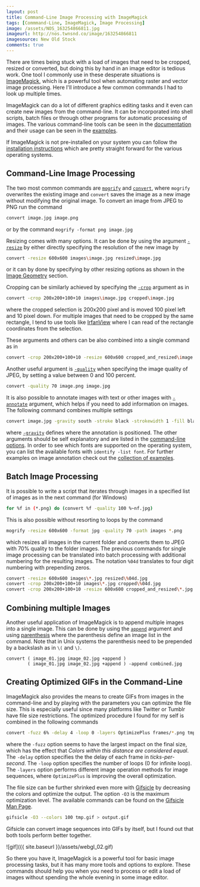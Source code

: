 ```yaml
---
layout: post
title: Command-Line Image Processing with ImageMagick
tags: [Commmand-Line, ImageMagick, Image Processing]
image: /assets/NOS_163254866811.jpg
imageurl: http://nos.twnsnd.co/image/163254866811
imagesource: New Old Stock
comments: true
---
```


There are times being stuck with a load of images that need to be cropped, resized or converted, but doing this by hand in an image editor is tedious work. One tool I commonly use in these desperate situations is [ImageMagick][imagemagick], which is a powerful tool when automating raster and vector image processing. Here I'll introduce a few common commands I had to look up multiple times.

ImageMagick can do a lot of different graphics editing tasks and it even can create new images from the command-line. It can be incorporated into shell scripts, batch files or through other programs for automatic processing of images. The various command-line tools can be seen in the [documentation][command-line tools] and their usage can be seen in the [examples][usage examples].

If ImageMagick is not pre-installed on your system you can follow the [installation instructions][imagemagick download] which are pretty straight forward for the various operating systems. 


## Command-Line Image Processing

The two most common commands are [`mogrify`][mogrify] and [`convert`][convert], where `mogrify` overwrites the existing image and `convert` saves the image as a new image without modifying the original image. To convert an image from JPEG to PNG run the command


```bash
convert image.jpg image.png
```

or by the command `mogrify -format png image.jpg`

Resizing comes with many options. It can be done by using the argument [`-resize`][resize] by either directly specifying the resolution of the new image by


```bash
convert -resize 600x600 images\image.jpg resized\image.jpg
```

or it can by done by specifying by other resizing options as shown in the [Image Geometry][image geometry] section. 

Cropping can be similarly achieved by specifying the [`-crop`][crop] argument as in

```bash
convert -crop 200x200+100+10 images\image.jpg cropped\image.jpg
```

where the cropped selection is 200x200 pixel and is moved 100 pixel left and 10 pixel down. For multiple images that need to be cropped by the same rectangle, I tend to use tools like [IrfanView][irfanview] where I can read of the rectangle coordinates from the selection.

These arguments and others can be also combined into a single command as in

```bash
convert -crop 200x200+100+10 -resize 600x600 cropped_and_resized\image.jpg resized\image.jpg
```

Another useful argument is [`-quality`][quality] when specifying the image quality of JPEG, by setting a value between 0 and 100 percent.

```bash
convert -quality 70 image.png image.jpg
```

It is also possible to annotate images with text or other images with [`-annotate`][annotate] argument, which helps if you need to add information on images. The following command combines multiple settings 

```bash
convert image.jpg -gravity south -stroke black -strokewidth 1 -fill black -font Courier-New -pointsize 10 -annotate +10+10 "Annotation" annotated_image.jpg
```

where [`-gravity`][gravity] defines where the annotation is positioned. The other arguments should be self explanatory and are listed in the [command-line options][command-line tools]. In order to see which fonts are supported on the operating system, you can list the available fonts with `identify -list font`. For further examples on image annotation check out the [collection of examples][annotating images].


## Batch Image Processing

It is possible to write a script that iterates through images in a specified list of images as in the next command (for Windows) 

```bash
for %f in (*.png) do (convert %f -quality 100 %~nf.jpg)
```

This is also possible without resorting to loops by the command

```bash
mogrify -resize 600x600 -format jpg -quality 70 -path images *.png
```

which resizes all images in the current folder and converts them to JPEG with 70% quality to the folder images. The previous commands for single image processing can be translated into batch processing with additional numbering for the resulting images. The notation `%04d` translates to four digit numbering with prepending zeros.

```bash
convert -resize 600x600 images\*.jpg resized\%04d.jpg
convert -crop 200x200+100+10 images\*.jpg cropped\%04d.jpg
convert -crop 200x200+100+10 -resize 600x600 cropped_and_resized\*.jpg resized\%04d.jpg
```


## Combining multiple Images

Another useful application of ImageMagick is to append multiple images into a single image. This can be done by using the [`append`][append] argument and using [parenthesis][parenthesis] where the parenthesis define an image list in the command. Note that in Unix systems the parenthesis need to be prepended by a backslash as in `\(` and `\)`.

```
convert ( image_01.jpg image_02.jpg +append )
        ( image_01.jpg image_02.jpg +append ) -append combined.jpg
```


## Creating Optimized GIFs in the Command-Line

ImageMagick also provides the means to create GIFs from images in the command-line and by playing with the parameters you can optimize the file size. This is especially useful since many platforms like Twitter or Tumblr have file size restrictions. The optimized procedure I found for my self is combined in the following commands

```bash
convert -fuzz 6% -delay 4 -loop 0 -layers OptimizePlus frames/*.png tmp.gif
```

where the `-fuzz` option seems to have the largest impact on the final size, which has the effect that *Colors within this distance are considered equal*. The `-delay` option specifies the the delay of each frame in *ticks-per-second*. The `-loop` option specifies the number of loops (0 for infinite loop). The `-layers` option performs different image operation methods for image sequences, where `OptimizePlus` is improving the overall optimization.

The file size can be further shrinked even more with [Gifsicle][gifsicle] by decreasing the colors and optimize the output. The option `-O3` is the maximum optimization level. The available commands can be found on the [Gifsicle Man Page][gifsicle man].

```bash
gifsicle -O3 --colors 100 tmp.gif > output.gif
```

Gifsicle can convert image sequences into GIFs by itself, but I found out that both tools perform better together. 

![gif]({{ site.baseurl }}/assets/webgl_02.gif)

So there you have it, ImageMagick is a powerful tool for basic image processing tasks, but it has many more tools and options to explore. These commands should help you when you need to process or edit a load of images without spending the whole evening in some image editor.


[imagemagick]: http://www.imagemagick.org/script/index.php
[command-line tools]: http://www.imagemagick.org/script/command-line-tools.php
[usage examples]: http://www.imagemagick.org/Usage/
[imagemagick download]: http://www.imagemagick.org/script/download.php
[convert]: https://www.imagemagick.org/script/convert.php
[mogrify]: https://www.imagemagick.org/script/mogrify.php
[resize]: http://imagemagick.org/script/command-line-options.php#resize
[crop]: http://imagemagick.org/script/command-line-options.php#crop
[quality]: http://imagemagick.org/script/command-line-options.php#quality
[image geometry]: http://imagemagick.org/script/command-line-processing.php#geometry
[append]: http://imagemagick.org/script/command-line-options.php#append
[parenthesis]: http://www.imagemagick.org/Usage/basics/#parenthesis
[annotate]: http://imagemagick.org/script/command-line-options.php#annotate
[annotating images]: http://www.imagemagick.org/Usage/annotating/
[gravity]: http://imagemagick.org/script/command-line-options.php#gravity
[gifsicle]: https://www.lcdf.org/gifsicle/
[gifsicle man]: https://www.lcdf.org/gifsicle/man.html
[irfanview]: http://irfanview.tuwien.ac.at/
